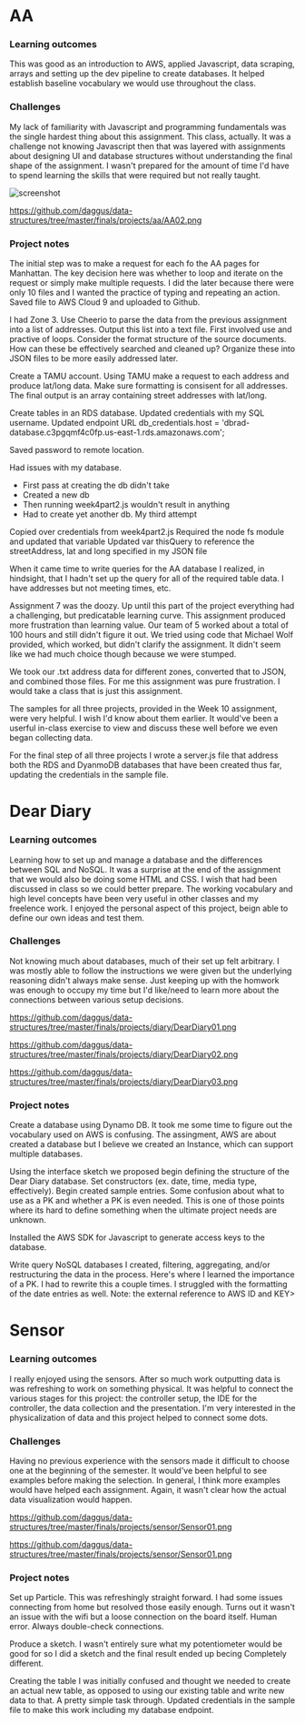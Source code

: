 # AA
### Learning outcomes
This was good as an introduction to AWS, applied Javascript, data scraping, arrays and setting up the dev pipeline to create databases. It helped establish baseline vocabulary we would use throughout the class.

### Challenges
My lack of familiarity with Javascript and programming fundamentals was the single hardest thing about this assignment. This class, actually. It was a challenge not knowing Javascript then that was layered with assignments about designing UI and database structures without understanding the final shape of the assignment. I wasn't prepared for the amount of time I'd have to spend learning the skills that were required but not really taught. 

![screenshot](https://github.com/daggus/data-structures/tree/master/finals/projects/aa/AA01.png)

https://github.com/daggus/data-structures/tree/master/finals/projects/aa/AA02.png

### Project notes

The initial step was to make a request for each fo the AA pages for Manhattan. The key decision here was whether to loop and iterate on the request or simply make multiple requests. I did the later because there were only 10 files and I wanted the practice of typing and repeating an action. Saved file to AWS Cloud 9 and uploaded to Github.

I had Zone 3. Use Cheerio to parse the data from the previous assignment into a list of addresses. Output this list into a text file. First involved use and practive of loops. Consider the format structure of the source documents. How can these be effectively searched and cleaned up? Organize these into JSON files to be more easily addressed later.

Create a TAMU account. Using TAMU make a request to each address and produce lat/long data. Make sure formatting is consisent for all addresses. The final output is an array containing street addresses with lat/long. 

Create tables in an RDS database. Updated credentials with my SQL username. Updated endpoint URL
db_credentials.host = 'dbrad-database.c3pgqmf4c0fp.us-east-1.rds.amazonaws.com';

Saved password to remote location.

Had issues with my database.
* First pass at creating the db didn't take
* Created a new db
* Then running week4part2.js wouldn't result in anything
* Had to create yet another db. My third attempt

Copied over credentials from week4part2.js
Required the node fs module and updated that variable
Updated var thisQuery to reference the streetAddress, lat and long specified in my JSON file 

When it came time to write queries for the AA database I realized, in hindsight, that I hadn't set up the query for all of the required table data. I have addresses but not meeting times, etc. 

Assignment 7 was the doozy. Up until this part of the project everything had a challenging, but predicatable learning curve. This assignment produced more frustration than learning value. Our team of 5 worked about a total of 100 hours and still didn't figure it out. We tried using code that Michael Wolf provided, which worked, but didn't clarify the assignment. It didn't seem like we had much choice though because we were stumped. 

We took our .txt address data for different zones, converted that to JSON, and combined those files. For me this assignment was pure frustration. I would take a class that is just this assignment. 

The samples for all three projects, provided in the Week 10 assignment, were very helpful. I wish I'd know about them earlier. It would've been a userful in-class exercise to view and discuss these well before we even began collecting data. 

For the final step of all three projects I wrote a server.js file that address both the RDS and DyanmoDB databases that have been created thus far, updating the credentials in the sample file. 



# Dear Diary
### Learning outcomes
Learning how to set up and manage a database and the differences between SQL and NoSQL. It was a surprise at the end of the assignment that we would also be doing some HTML and CSS. I wish that had been discussed in class so we could better prepare. The working vocabulary and high level concepts have been very useful in other classes and my freelence work. I enjoyed the personal aspect of this project, beign able to define our own ideas and test them. 

### Challenges
Not knowing much about databases, much of their set up felt arbitrary. I was mostly able to follow the instructions we were given but the underlying reasoning didn't always make sense. Just keeping up with the homwork was enough to occupy my time but I'd like/need to learn more about the connections between various setup decisions. 

https://github.com/daggus/data-structures/tree/master/finals/projects/diary/DearDiary01.png

https://github.com/daggus/data-structures/tree/master/finals/projects/diary/DearDiary02.png

https://github.com/daggus/data-structures/tree/master/finals/projects/diary/DearDiary03.png



### Project notes
Create a database using Dynamo DB. It took me some time to figure out the vocabulary used on AWS is confusing. The assingment, AWS are about created a database but I believe we created an Instance, which can support multiple databases. 

Using the interface sketch we proposed begin defining the structure of the Dear Diary database. Set constructors (ex. date, time, media type, effectively). Begin created sample entries. Some confusion about what to use as a PK and whether a PK is even needed. This is one of those points where its hard to define something when the ultimate project needs are unknown. 

Installed the AWS SDK for Javascript to generate access keys to the database. 

Write query NoSQL databases I created, filtering, aggregating, and/or restructuring the data in the process. Here's where I learned the importance of a PK. I had to rewrite this a couple times. I struggled with the formatting of the date entries as well. Note: the external reference to AWS ID and KEY>



# Sensor
### Learning outcomes
I really enjoyed using the sensors. After so much work outputting data is was refreshing to work on something physical. It was helpful to connect the various stages for this project: the controller setup, the IDE for the controller, the data collection and the presentation. I'm very interested in the physicalization of data and this project helped to connect some dots. 

### Challenges
Having no previous experience with the sensors made it difficult to choose one at the beginning of the semester. It would've been helpful to see examples before making the selection. In general, I think more examples would have helped each assignment. Again, it wasn't clear how the actual data visualization would happen. 

https://github.com/daggus/data-structures/tree/master/finals/projects/sensor/Sensor01.png

https://github.com/daggus/data-structures/tree/master/finals/projects/sensor/Sensor01.png


### Project notes
Set up Particle. This was refreshingly straight forward. I had some issues connecting from home but resolved those easily enough. Turns out it wasn't an issue with the wifi but a loose connection on the board itself. Human error. Always double-check connections. 

Produce a sketch. I wasn't entirely sure what my potentiometer would be good for so I did a sketch and the final result ended up becing Completely different.

Creating the table I was initially confused and thought we needed to create an actual new table, as opposed to using our existing table and write new data to that. A pretty simple task through. Updated credentials in the sample file to make this work including my database endpoint.

